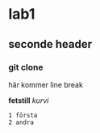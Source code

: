 # lab1
## seconde header
### git clone
   här kommer line break  

   **fetstill**
   *kurvi*

   ```
   1 första
   2 andra

   ```
